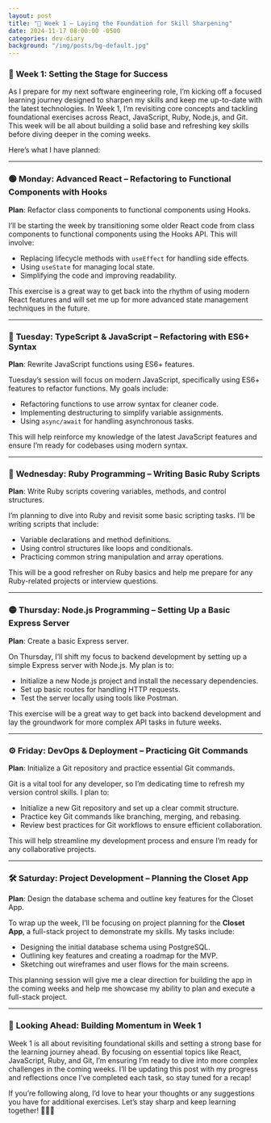 ```yaml
---
layout: post
title: "🚀 Week 1 – Laying the Foundation for Skill Sharpening"
date: 2024-11-17 08:00:00 -0500
categories: dev-diary
background: "/img/posts/bg-default.jpg"
---
```


### 🚀 Week 1: Setting the Stage for Success

As I prepare for my next software engineering role, I’m kicking off a focused learning journey designed to sharpen my skills and keep me up-to-date with the latest technologies. In Week 1, I’m revisiting core concepts and tackling foundational exercises across React, JavaScript, Ruby, Node.js, and Git. This week will be all about building a solid base and refreshing key skills before diving deeper in the coming weeks.

Here’s what I have planned:

---

### 🟢 **Monday: Advanced React – Refactoring to Functional Components with Hooks**

**Plan**: Refactor class components to functional components using Hooks.

I’ll be starting the week by transitioning some older React code from class components to functional components using the Hooks API. This will involve:

- Replacing lifecycle methods with `useEffect` for handling side effects.
- Using `useState` for managing local state.
- Simplifying the code and improving readability.

This exercise is a great way to get back into the rhythm of using modern React features and will set me up for more advanced state management techniques in the future.

---

### 🔵 **Tuesday: TypeScript & JavaScript – Refactoring with ES6+ Syntax**

**Plan**: Rewrite JavaScript functions using ES6+ features.

Tuesday’s session will focus on modern JavaScript, specifically using ES6+ features to refactor functions. My goals include:

- Refactoring functions to use arrow syntax for cleaner code.
- Implementing destructuring to simplify variable assignments.
- Using `async/await` for handling asynchronous tasks.

This will help reinforce my knowledge of the latest JavaScript features and ensure I’m ready for codebases using modern syntax.

---

### 🔴 **Wednesday: Ruby Programming – Writing Basic Ruby Scripts**

**Plan**: Write Ruby scripts covering variables, methods, and control structures.

I’m planning to dive into Ruby and revisit some basic scripting tasks. I’ll be writing scripts that include:

- Variable declarations and method definitions.
- Using control structures like loops and conditionals.
- Practicing common string manipulation and array operations.

This will be a good refresher on Ruby basics and help me prepare for any Ruby-related projects or interview questions.

---

### 🟡 **Thursday: Node.js Programming – Setting Up a Basic Express Server**

**Plan**: Create a basic Express server.

On Thursday, I’ll shift my focus to backend development by setting up a simple Express server with Node.js. My plan is to:

- Initialize a new Node.js project and install the necessary dependencies.
- Set up basic routes for handling HTTP requests.
- Test the server locally using tools like Postman.

This exercise will be a great way to get back into backend development and lay the groundwork for more complex API tasks in future weeks.

---

### ⚙️ **Friday: DevOps & Deployment – Practicing Git Commands**

**Plan**: Initialize a Git repository and practice essential Git commands.

Git is a vital tool for any developer, so I’m dedicating time to refresh my version control skills. I plan to:

- Initialize a new Git repository and set up a clear commit structure.
- Practice key Git commands like branching, merging, and rebasing.
- Review best practices for Git workflows to ensure efficient collaboration.

This will help streamline my development process and ensure I’m ready for any collaborative projects.

---

### 🛠️ **Saturday: Project Development – Planning the Closet App**

**Plan**: Design the database schema and outline key features for the Closet App.

To wrap up the week, I’ll be focusing on project planning for the **Closet App**, a full-stack project to demonstrate my skills. My tasks include:

- Designing the initial database schema using PostgreSQL.
- Outlining key features and creating a roadmap for the MVP.
- Sketching out wireframes and user flows for the main screens.

This planning session will give me a clear direction for building the app in the coming weeks and help me showcase my ability to plan and execute a full-stack project.

---

### 📅 **Looking Ahead: Building Momentum in Week 1**

Week 1 is all about revisiting foundational skills and setting a strong base for the learning journey ahead. By focusing on essential topics like React, JavaScript, Ruby, and Git, I’m ensuring I’m ready to dive into more complex challenges in the coming weeks. I’ll be updating this post with my progress and reflections once I’ve completed each task, so stay tuned for a recap!

If you’re following along, I’d love to hear your thoughts or any suggestions you have for additional exercises. Let’s stay sharp and keep learning together! 💪🏽✨
